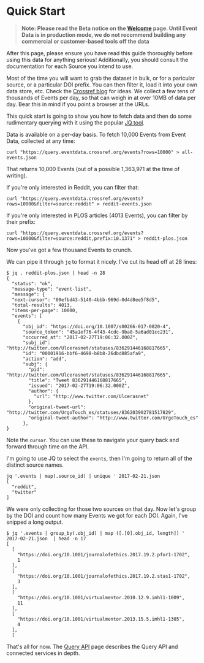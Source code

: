 # Quick Start

> **Note: Please read the Beta notice on the [Welcome](/) page. Until Event Data is in production mode, we do not recommend building any commercial or customer-based tools off the data**

After this page, please ensure you have read this guide thoroughly before using this data for anything serious! Additionally, you should consult the documentation for each Source you intend to use.

Most of the time you will want to grab the dataset in bulk, or for a paricular source, or a particular DOI prefix. You can then filter it, load it into your own data store, etc. Check the [Crossref blog](https://www.crossref.org/categories/event-data/) for ideas. We collect a few tens of thousands of Events per day, so that can weigh in at over 10MB of data per day. Bear this in mind if you point a browser at the URLs.

This quick start is going to show you how to fetch data and then do some rudimentary querying with it using the popular [JQ tool](https://stedolan.github.io/jq/).

Data is available on a per-day basis. To fetch 10,000 Events from Event Data, collected at any time:

    curl "https://query.eventdata.crossref.org/events?rows=10000" > all-events.json

That returns 10,000 Events (out of a possible 1,363,971 at the time of writing).

If you're only interested in Reddit, you can filter that:

    curl "https://query.eventdata.crossref.org/events?rows=10000&filter=source:reddit" > reddit-events.json

If you're only interested in PLOS articles (4013 Events), you can filter by their prefix:

    curl "https://query.eventdata.crossref.org/events?rows=10000&filter=source:reddit,prefix:10.1371" > reddit-plos.json

Now you've got a few thousand Events to crunch.

We can pipe it through `jq` to format it nicely. I've cut its head off at 28 lines:


    $ jq . reddit-plos.json | head -n 28
    {
      "status": "ok",
      "message-type": "event-list",
      "message": {
      "next-cursor": "00efbd43-5140-4bbb-969d-0d4d8ee5f8d5",
      "total-results": 4013,
      "items-per-page": 10000,
      "events": [
        {
          "obj_id": "https://doi.org/10.1007/s00266-017-0820-4",
          "source_token": "45a1ef76-4f43-4cdc-9ba8-5a6ad01cc231",
          "occurred_at": "2017-02-27T19:06:32.000Z",
          "subj_id": "http://twitter.com/Ulcerasnet/statuses/836291446168817665",
          "id": "00001916-bbf6-4698-b8b8-26dbd885afa9",
          "action": "add",
          "subj": {
            "pid": "http://twitter.com/Ulcerasnet/statuses/836291446168817665",
            "title": "Tweet 836291446168817665",
            "issued": "2017-02-27T19:06:32.000Z",
            "author": {
              "url": "http://www.twitter.com/Ulcerasnet"
            },
            "original-tweet-url": "http://twitter.com/UrgoTouch_es/statuses/836203902781517829",
            "original-tweet-author": "http://www.twitter.com/UrgoTouch_es"
          },
    }

Note the `cursor`. You can use these to navigate your query back and forward through time on the API.

I'm going to use JQ to select the `events`, then I'm going to return all of the distinct source names.

    jq '.events | map(.source_id) | unique ' 2017-02-21.json
    [
      "reddit",
      "twitter"
    ]

We were only collecting for those two sources on that day. Now let's group by the DOI and count how many Events we got for each DOI. Again, I've snipped a long output.

    $ jq '.events | group_by(.obj_id) | map ([.[0].obj_id, length]) ' 2017-02-21.json  | head -n 17
    [
      [
        "https://doi.org/10.1001/journalofethics.2017.19.2.pfor1-1702",
        1
      ],
      [
        "https://doi.org/10.1001/journalofethics.2017.19.2.stas1-1702",
        3
      ],
      [
        "https://doi.org/10.1001/virtualmentor.2010.12.9.imhl1-1009",
        11
      ],
      [
        "https://doi.org/10.1001/virtualmentor.2013.15.5.imhl1-1305",
        4
      ],
      [

That's all for now. The [Query API](query-api) page describes the Query API and connected services in depth.

